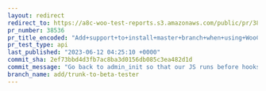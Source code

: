 ```yaml
---
layout: redirect
redirect_to: https://a8c-woo-test-reports.s3.amazonaws.com/public/pr/38536/api/index.html
pr_number: 38536
pr_title_encoded: "Add+support+to+install+master+branch+when+using+WooCommerce+Beta+Tester"
pr_test_type: api
last_published: "2023-06-12 04:25:10 +0000"
commit_sha: 2ef73bbd4d3fb7ac8ba3d0156db085c3ea482d1d
commit_message: "Go back to admin_init so that our JS runs before hooks are run."
branch_name: add/trunk-to-beta-tester
---
```

